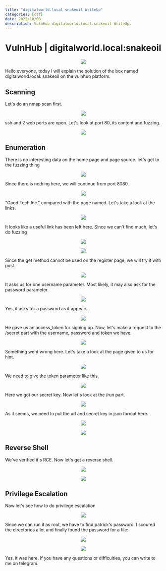```yaml
---
title: "digitalworld.local snakeoil WriteUp"
categories: [ctf]
date: 2022/10/08
description: VulnHub digitalworld.local:snakeoil WriteUp.
---
```

# VulnHub | digitalworld.local:snakeoil

<p align="center">
  <img src="/img/digitalworld.local_snakeoil/snake.png">
</p>


Hello everyone, today I will explain the solution of the box named digitalworld.local: snakeoil on the vulnhub platform.

## Scanning

Let's do an nmap scan first.

<p align="center">
  <img src="/img/digitalworld.local_snakeoil/0.png">
</p>

ssh and 2 web ports are open. Let's look at port 80, its content and fuzzing.


<p align="center">
  <img src="/img/digitalworld.local_snakeoil/1.png">
</p>

## Enumeration 

There is no interesting data on the home page and page source. let's get to the fuzzing thing

<p align="center">
  <img src="/img/digitalworld.local_snakeoil/2.png">
</p>

Since there is nothing here, we will continue from port 8080.


<p align="center">
  <img src="/img/digitalworld.local_snakeoil/3.png">
</p>

"Good Tech Inc." compared with the page named. Let's take a look at the links.


<p align="center">
  <img src="/img/digitalworld.local_snakeoil/4.png">
</p>

It looks like a useful link has been left here.
Since we can't find much, let's do fuzzing


<p align="center">
  <img src="/img/digitalworld.local_snakeoil/5.png">
</p>


<p align="center">
  <img src="/img/digitalworld.local_snakeoil/6.png">
</p>

Since the get method cannot be used on the register page, we will try it with post.


<p align="center">
  <img src="/img/digitalworld.local_snakeoil/7.png">
</p>

It asks us for one username parameter. Most likely, it may also ask for the password parameter.

<p align="center">
  <img src="/img/digitalworld.local_snakeoil/8.png">
</p>

Yes, it asks for a password as it appears.


<p align="center">
  <img src="/img/digitalworld.local_snakeoil/9.png">
</p>

He gave us an access_token for signing up. Now, let's make a request to the /secret part with the username, password and token we have.


<p align="center">
  <img src="/img/digitalworld.local_snakeoil/10.png">
</p>

Something went wrong here. Let's take a look at the page given to us for hint.


<p align="center">
  <img src="/img/digitalworld.local_snakeoil/11.png">
</p>

We need to give the token parameter like this.


<p align="center">
  <img src="/img/digitalworld.local_snakeoil/12.png">
</p>

Here we got our secret key. Now let's look at the /run part.

<p align="center">
  <img src="/img/digitalworld.local_snakeoil/13.png">
</p>

As it seems, we need to put the url and secret key in json format here.

<p align="center">
  <img src="/img/digitalworld.local_snakeoil/14.png">
</p>


<p align="center">
  <img src="/img/digitalworld.local_snakeoil/15.png">
</p>

## Reverse Shell

We've verified it's RCE. Now let's get a reverse shell.

<p align="center">
  <img src="/img/digitalworld.local_snakeoil/16.png">
</p>


<p align="center">
  <img src="/img/digitalworld.local_snakeoil/17.png">
</p>

## Privilege Escalation

Now let's see how to do privilege escalation


<p align="center">
  <img src="/img/digitalworld.local_snakeoil/18.png">
</p>

Since we can run it as root, we have to find patrick's password. I scoured the directories a lot and finally found the password for a file:

<p align="center">
  <img src="/img/digitalworld.local_snakeoil/19.png">
</p>

<p align="center">
  <img src="/img/digitalworld.local_snakeoil/20.png">
</p>

Yes, it was here. If you have any questions or difficulties, you can write to me on telegram.
